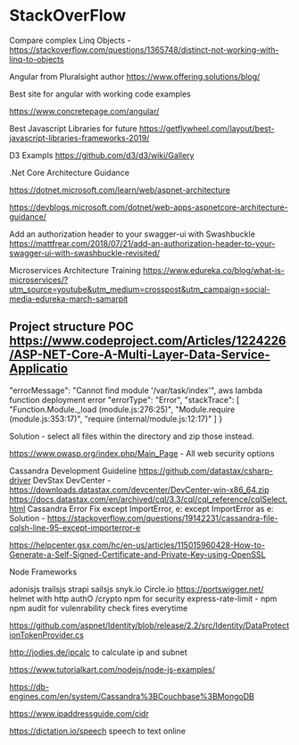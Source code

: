 # StackOverFlow

Compare complex Linq Objects -
https://stackoverflow.com/questions/1365748/distinct-not-working-with-linq-to-objects 

Angular from Pluralsight author
https://www.offering.solutions/blog/

Best site for angular with working code examples

https://www.concretepage.com/angular/

Best Javascript Libraries for future
https://getflywheel.com/layout/best-javascript-libraries-frameworks-2019/

D3 Exampls
https://github.com/d3/d3/wiki/Gallery

.Net Core Architecture Guidance

https://dotnet.microsoft.com/learn/web/aspnet-architecture

https://devblogs.microsoft.com/dotnet/web-apps-aspnetcore-architecture-guidance/

Add an authorization header to your swagger-ui with Swashbuckle
https://mattfrear.com/2018/07/21/add-an-authorization-header-to-your-swagger-ui-with-swashbuckle-revisited/

Microservices Architecture Training
https://www.edureka.co/blog/what-is-microservices/?utm_source=youtube&utm_medium=crosspost&utm_campaign=social-media-edureka-march-samarpit

Project structure POC
https://www.codeproject.com/Articles/1224226/ASP-NET-Core-A-Multi-Layer-Data-Service-Applicatio
--------------------------------------------------------
  "errorMessage": "Cannot find module '/var/task/index'", aws lambda function deployment error
  "errorType": "Error",
  "stackTrace": [
    "Function.Module._load (module.js:276:25)",
    "Module.require (module.js:353:17)",
    "require (internal/module.js:12:17)"
  ]
}

Solution - select all files within the directory and zip those instead. 

https://www.owasp.org/index.php/Main_Page - All web security options


Cassandra Development  Guideline https://github.com/datastax/csharp-driver
DevStax DevCenter - https://downloads.datastax.com/devcenter/DevCenter-win-x86_64.zip
https://docs.datastax.com/en/archived/cql/3.3/cql/cql_reference/cqlSelect.html
Cassandra Error Fix
except ImportError, e:
except ImportError as e:
Solution -
https://stackoverflow.com/questions/19142231/cassandra-file-cqlsh-line-95-except-importerror-e

https://helpcenter.gsx.com/hc/en-us/articles/115015960428-How-to-Generate-a-Self-Signed-Certificate-and-Private-Key-using-OpenSSL

Node Frameworks

adonisjs
trailsjs
strapi
sailsjs
snyk.io
Circle.io
https://portswigger.net/
helmet with http
authO /crypto npm for security
express-rate-limit - npm 
npm audit for vulenrability check fires everytime

https://github.com/aspnet/Identity/blob/release/2.2/src/Identity/DataProtectionTokenProvider.cs

http://jodies.de/ipcalc to calculate ip and subnet 

https://www.tutorialkart.com/nodejs/node-js-examples/

https://db-engines.com/en/system/Cassandra%3BCouchbase%3BMongoDB

https://www.ipaddressguide.com/cidr

https://dictation.io/speech speech to text online 

